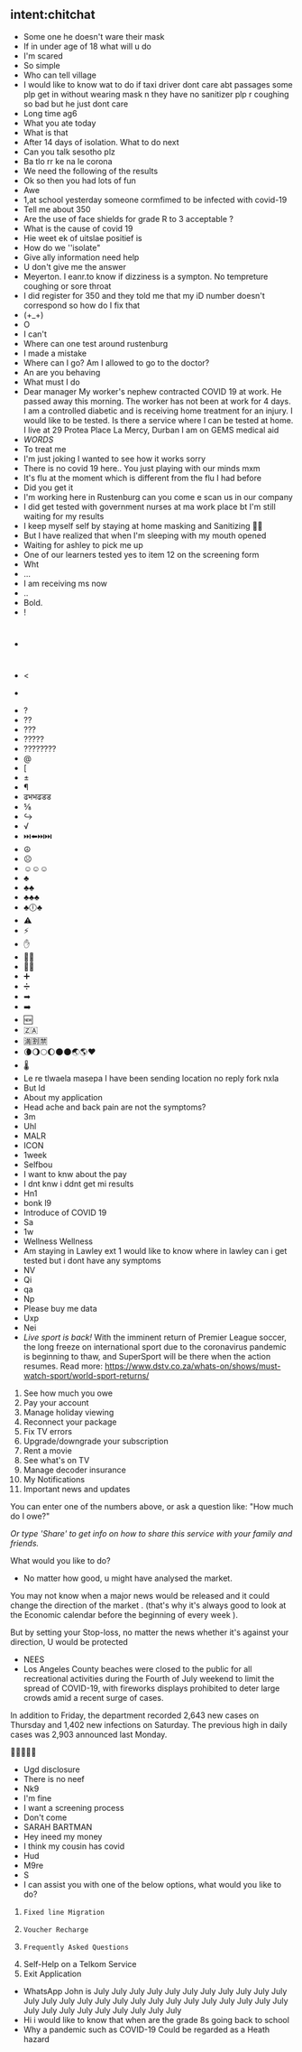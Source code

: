 ## intent:chitchat
- Some one he doesn't ware their mask
- If in under age of 18 what will u do
- I'm scared
- So simple
- Who can tell village
- I would like to know wat to do if taxi driver dont care abt passages  some plp get in without wearing mask n they have no sanitizer plp r coughing so bad but he just dont care
- Long time ag6
- What you ate today
- What is that
- After 14 days of isolation. What to  do next
- Can you talk sesotho plz
- Ba tlo rr ke na le corona
- We need the following of the results
- Ok so then you had lots of fun
- Awe
- 1,at school yesterday someone cormfimed to be infected with covid-19
- Tell me about 350
- Are the use of face shields for grade R to 3 acceptable ?
- What is the cause of covid 19
- Hie weet ek of uitslae positief is
- How do we ''isolate"
- Give ally information need help
- U don't give me the answer
- Meyerton. I eanr.to know if dizziness is a sympton. No tempreture coughing  or  sore throat
- I did register for 350 and they told me that my iD  number doesn't correspond so how do I fix that
- (+_+)
- O
- I can't
- Where can one test around rustenburg
- I made a mistake
- Where can I go? Am I allowed  to go to  the doctor?
- An are you behaving
- What must I do
- Dear manager
My worker's nephew contracted COVID 19 at work. He passed away this morning. The worker has not been at work for 4 days. I am a controlled diabetic and is receiving home treatment for an injury. I would like to be tested. Is there a service where I can be tested at home.
I live at 29 Protea Place 
La Mercy, Durban
I am on GEMS medical aid
- *WORDS*
- To treat me
- I'm just joking I wanted to see how it works sorry
- There is no covid 19 here.. You just playing with our minds mxm
- It's flu at the moment which is different from the flu I had before
- Did you get it
- I'm working here in Rustenburg can you come e scan us in our company
- I did get tested with government nurses at ma work place bt I'm still waiting for my results
- I keep myself self by staying at home masking and Sanitizing 🤞🤞
- But I have realized that when I'm sleeping  with my mouth opened
- Waiting for ashley to pick me up
- One of our learners tested yes to item 12 on the screening form
- Wht
- ...
- I am receiving ms now
- ..
- Bold.
- !
- #
- <
- >
- ?
- ??
- ???
- ?????
- ????????
- @
- [
- ±
- ¶
- ढभभढडड
- ⅝
- ↪
- √
- ⏭️⬅️⏭️⏭️
- ☮️
- ☹️
- ☺☺☺
- ♣️
- ♣️♣️
- ♣️♣️♣️
- ♣️🕕♣️
- ⚠️
- ⚡
- ✋
- ✋🏼
- ✋🏽
- ➕
- ➗
- ➡
- ➡️
- 🆕
- 🇿🇦
- 🈵🈹🈲
- 🌘🌖🌕🌔🌑🌑🌏🌎❤️
- 🌡️
- Le re tlwaela masepa I have been sending location no reply fork nxla
- But ld
- About my application
- Head ache and back pain are not the  symptoms?
- 3m
- Uhl
- MALR
- ICON
- 1week
- Selfbou
- I want to knw about the pay
- I dnt knw i ddnt get mi results
- Hn1
- bonk l9
- Introduce of COVID 19
- Sa
- 1w
- Wellness Wellness
- Am staying in Lawley ext 1 would like to know where in lawley can i get tested but i dont have any symptoms
- NV
- Qi
- qa
- Np
- Please buy me data
- Uxp
- Nei
- *Live sport is back!* With the imminent return of Premier League soccer, the long freeze on international sport due to the coronavirus pandemic is beginning to thaw, and SuperSport will be there when the action resumes.
Read more: https://www.dstv.co.za/whats-on/shows/must-watch-sport/world-sport-returns/

1.  See how much you owe
2.  Pay your account
3.  Manage holiday viewing
4.  Reconnect your package
5.  Fix TV errors
6.  Upgrade/downgrade your subscription
7.  Rent a movie
8.  See what's on TV
9.  Manage decoder insurance
10. My Notifications
11. Important news and updates

You can enter one of the numbers above, or ask a question like: "How much do I owe?"

_Or type 'Share' to get info on how to share this service with your family and friends._

What would you like to do?
- No matter how good, u might have analysed the market. 

You may not know when a major news would be released and it could change the direction of the market . (that's why it's always good to look at the Economic calendar before the beginning of every week ).

But by setting your Stop-loss,  no matter the news whether it's against your direction, U would be protected
- NEES
- Los Angeles County beaches were closed to the public for all recreational activities during the Fourth of July weekend to limit the spread of COVID-19, with fireworks displays prohibited to deter large crowds amid a recent surge of cases.

In addition to Friday, the department recorded 2,643 new cases on Thursday and 1,402 new infections on Saturday. The previous high in daily cases was 2,903 announced last Monday.

🙈🙈😷😷😷
- Ugd disclosure
- There is no neef
- Nk9
- I'm fine
- I want a screening process
- Don't come
- SARAH BARTMAN
- Hey ineed  my money
- I think my cousin has covid
- Hud
- M9re
- S
- I can assist you with one of the below options, what would you like to do?

1.     Fixed line Migration
2.     Voucher Recharge
3.     Frequently Asked Questions

90.   Self-Help on a Telkom Service
00.   Exit Application
- WhatsApp John is July July July July July July July July July July July July July July July July July July July July July July July July July July July July July July July July July July July
- Hi i would like to know that when are the grade 8s going back to school
- Why a pandemic such as COVID-19 Could be regarded as a Heath hazard
